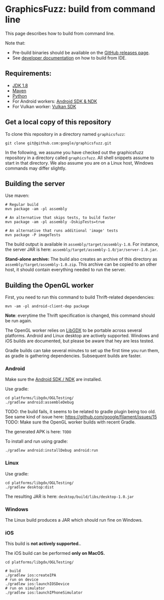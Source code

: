 # GraphicsFuzz: build from command line

This page describes how to build from command line.

Note that:
* Pre-build binaries should be available on the [GitHub releases page](https://github.com/google/graphicsfuzz/releases).
* See [developer documentation](development.md) on how to build from IDE.

## Requirements:

* [JDK 1.8](http://www.oracle.com/technetwork/java/javase/downloads/index.html)
* [Maven](https://maven.apache.org/)
* [Python](https://www.python.org/)
* For Android workers: [Android SDK & NDK](https://developer.android.com/studio/#command-tools)
* For Vulkan worker: [Vulkan SDK](https://vulkan.lunarg.com/sdk/home)

## Get a local copy of this repository

To clone this repository in a directory named `graphicsfuzz`:

```shell
git clone git@github.com:google/graphicsfuzz.git
```

In the following, we assume you have checked out the graphicsfuzz repository in
a directory called `graphicsfuzz`. All shell snippets assume to start in that
directory. We also assume you are on a Linux host, Windows commands may differ
slightly.

## Building the server

Use maven:

```shell
# Regular build
mvn package -am -pl assembly

# An alternative that skips tests, to build faster
mvn package -am -pl assembly -DskipTests=true

# An alternative that runs additional 'image' tests
mvn package -P imageTests
```

The build output is available in `assembly/target/assembly-1.0`. For instance, the server JAR is here:
`assembly/target/assembly-1.0/jar/server-1.0.jar`.

**Stand-alone archive:** The build also creates an archive of this directory as
`assembly/target/assembly-1.0.zip`. This archive can be copied to an other host,
it should contain everything needed to run the server.

## Building the OpenGL worker

First, you need to run this command to build Thrift-related dependencies:

```shell
mvn -am -pl android-client-dep package
```

**Note**: everytime the Thrift specification is changed, this command should be
run again.

The OpenGL worker relies on [LibGDX](https://github.com/libgdx/libgdx) to be
portable across several platforms. Android and Linux desktop are actively
supported. Windows and iOS builds are documented, but please be aware that hey
are less tested.

Gradle builds can take several minutes to set up the first time you run them, as
gradle is gathering dependencies. Subsequent builds are faster.

### Android

Make sure the [Android SDK /
NDK](https://developer.android.com/studio/#command-tools) are installed.

Use gradle:

```shell
cd platforms/libgdx/OGLTesting/
./gradlew android:assembleDebug
```

TODO: the build fails, it seems to be related to gradle plugin being too
old. See same kind of issue here: https://github.com/google/filament/issues/15
TODO: Make sure the OpenGL worker builds with recent Gradle.

The generated APK is here: `TODO`

To install and run using gradle:

```shell
./gradlew android:installDebug android:run
```

### Linux

Use gradle:

```shell
cd platforms/libgdx/OGLTesting/
./gradlew desktop:dist
```

The resulting JAR is here: `desktop/build/libs/desktop-1.0.jar`

### Windows

The Linux build produces a JAR which should run fine on Windows.

### iOS

This build is **not actively supported.**.

The iOS build can be performed **only on MacOS.**

```shell
cd platforms/libgdx/OGLTesting/

# build
./gradlew ios:createIPA
# run on device
./gradlew ios:launchIOSDevice
# run on simulator
./gradlew ios:launchIPhoneSimulator
```

